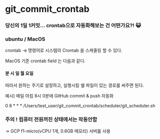 # git_commit_crontab
  
    
### 당신의 1일 1커밋... crontab으로 자동화해보는 건 어떤가요?! 😺


### ubuntu / MacOS

crontab -e 명령어로 시스템의 Crontab 을 스케줄링 할 수 있다. 

MacOS 기준 crontab field 는 다음과 같다. 

#### 분 시 일 월 요일 


따라서 원하는 주기로 설정하고, 실행시킬 쉘 파일이 있는 경로를 써주면 된다. 

예시) 매일 아침 8시 0분에 GitHub commit & push 자동화 

 0 8 * * * /Users/test_user/git_commit_crontab/scheduler/git_scheduler.sh
 
 
 
### 주의 ! 컴퓨터 전원꺼진 상태에서는 작동안함 
-> GCP f1-micro(vCPU 1개, 0.6GB 메모리) 서버를 사용
